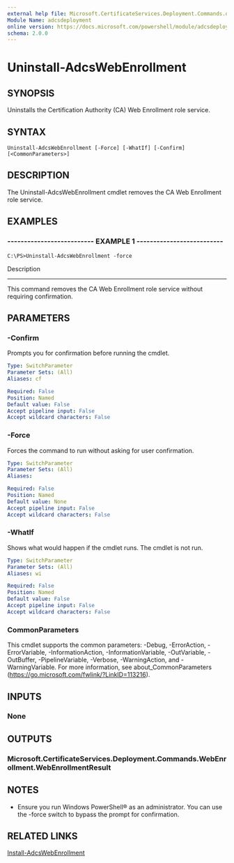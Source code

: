 ```yaml
---
external help file: Microsoft.CertificateServices.Deployment.Commands.dll-Help.xml
Module Name: adcsdeployment
online version: https://docs.microsoft.com/powershell/module/adcsdeployment/uninstall-adcswebenrollment?view=windowsserver2012-ps&wt.mc_id=ps-gethelp
schema: 2.0.0
---
```


# Uninstall-AdcsWebEnrollment

## SYNOPSIS
Uninstalls the Certification Authority (CA) Web Enrollment role service.

## SYNTAX

```
Uninstall-AdcsWebEnrollment [-Force] [-WhatIf] [-Confirm] [<CommonParameters>]
```

## DESCRIPTION
The Uninstall-AdcsWebEnrollment cmdlet removes the CA Web Enrollment role service.

## EXAMPLES

### -------------------------- EXAMPLE 1 --------------------------
```
C:\PS>Uninstall-AdcsWebEnrollment -force
```

Description

-----------

This command removes the CA Web Enrollment role service without requiring confirmation.

## PARAMETERS

### -Confirm
Prompts you for confirmation before running the cmdlet.

```yaml
Type: SwitchParameter
Parameter Sets: (All)
Aliases: cf

Required: False
Position: Named
Default value: False
Accept pipeline input: False
Accept wildcard characters: False
```

### -Force
Forces the command to run without asking for user confirmation.

```yaml
Type: SwitchParameter
Parameter Sets: (All)
Aliases: 

Required: False
Position: Named
Default value: None
Accept pipeline input: False
Accept wildcard characters: False
```

### -WhatIf
Shows what would happen if the cmdlet runs.
The cmdlet is not run.

```yaml
Type: SwitchParameter
Parameter Sets: (All)
Aliases: wi

Required: False
Position: Named
Default value: False
Accept pipeline input: False
Accept wildcard characters: False
```

### CommonParameters
This cmdlet supports the common parameters: -Debug, -ErrorAction, -ErrorVariable, -InformationAction, -InformationVariable, -OutVariable, -OutBuffer, -PipelineVariable, -Verbose, -WarningAction, and -WarningVariable. For more information, see about_CommonParameters (https://go.microsoft.com/fwlink/?LinkID=113216).

## INPUTS

### None

## OUTPUTS

### Microsoft.CertificateServices.Deployment.Commands.WebEnrollment.WebEnrollmentResult

## NOTES
* Ensure you run Windows PowerShell® as an administrator. You can use the -force switch to bypass the prompt for confirmation.

  

## RELATED LINKS

[Install-AdcsWebEnrollment](./Install-AdcsWebEnrollment.md)

